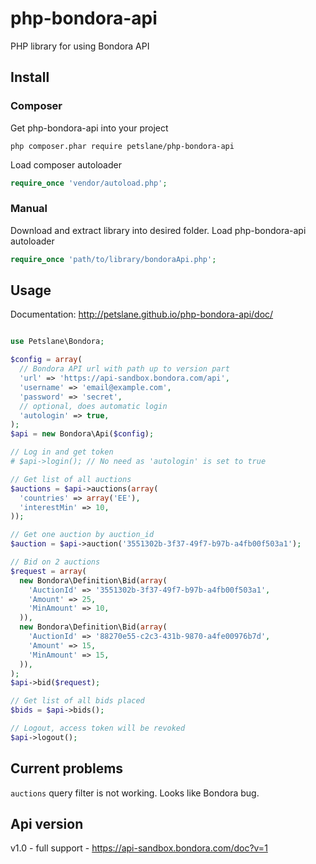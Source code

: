 # php-bondora-api
PHP library for using Bondora API

## Install

### Composer
Get php-bondora-api into your project
```
php composer.phar require petslane/php-bondora-api
```
Load composer autoloader
```php
require_once 'vendor/autoload.php';
```

### Manual
Download and extract library into desired folder.
Load php-bondora-api autoloader
```php
require_once 'path/to/library/bondoraApi.php';
```

## Usage
Documentation: http://petslane.github.io/php-bondora-api/doc/
```php

use Petslane\Bondora;

$config = array(
  // Bondora API url with path up to version part
  'url' => 'https://api-sandbox.bondora.com/api',
  'username' => 'email@example.com',
  'password' => 'secret',
  // optional, does automatic login
  'autologin' => true,
);
$api = new Bondora\Api($config);

// Log in and get token
# $api->login(); // No need as 'autologin' is set to true

// Get list of all auctions
$auctions = $api->auctions(array(
  'countries' => array('EE'),
  'interestMin' => 10,
));

// Get one auction by auction_id
$auction = $api->auction('3551302b-3f37-49f7-b97b-a4fb00f503a1');

// Bid on 2 auctions
$request = array(
  new Bondora\Definition\Bid(array(
    'AuctionId' => '3551302b-3f37-49f7-b97b-a4fb00f503a1',
    'Amount' => 25,
    'MinAmount' => 10,
  )),
  new Bondora\Definition\Bid(array(
    'AuctionId' => '88270e55-c2c3-431b-9870-a4fe00976b7d',
    'Amount' => 15,
    'MinAmount' => 15,
  )),
);
$api->bid($request);

// Get list of all bids placed
$bids = $api->bids();

// Logout, access token will be revoked
$api->logout();

```

## Current problems
`auctions` query filter is not working. Looks like Bondora bug.

## Api version
v1.0 - full support - https://api-sandbox.bondora.com/doc?v=1




